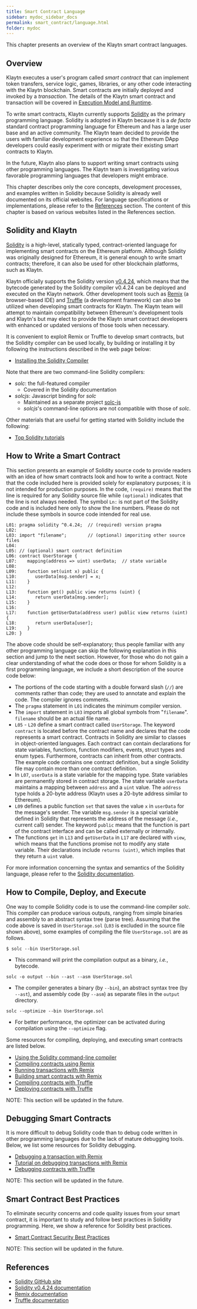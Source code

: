 ```yaml
---
title: Smart Contract Language
sidebar: mydoc_sidebar_docs
permalink: smart_contract/language.html
folder: mydoc
---
```


This chapter presents an overview of the Klaytn smart contract languages.


## Overview

Klaytn executes a user's program called *smart contract* that can implement
token transfers, service logic, games, libraries, or any other code interacting
with the Klaytn blockchain.  Smart contracts are initially deployed and invoked
by a *transaction*.  The details of the Klaytn smart contract and transaction
will be covered in [Execution Model and Runtime](execution_model_and_runtime.html).

To write smart contracts, Klaytn currently supports
[Solidity](https://github.com/ethereum/solidity) as the primary programming
language.  Solidity is adopted in Klaytn because it is a *de facto* standard
contract programming language for Ethereum and has a large user base and an
active community.  The Klaytn team decided to provide the users with familiar
development experience so that the Ethereum DApp developers could easily
experiment with or migrate their existing smart contracts to Klaytn.

In the future, Klaytn also plans to support writing smart contracts using other
programming languages.  The Klaytn team is investigating various favorable
programming languages that developers might embrace.

This chapter describes only the core concepts, development processes, and
examples written in Solidity because Solidity is already well documented on its
official websites.  For language specifications or implementations, please
refer to the [References](#references) section.  The content of this chapter is
based on various websites listed in the References section.


## Solidity and Klaytn

[Solidity](https://github.com/ethereum/solidity) is a high-level, statically
typed, contract-oriented language for implementing smart contracts on the
Ethereum platform.  Although Solidity was originally designed for Ethereum, it
is general enough to write smart contracts; therefore, it can also be used for
other blockchain platforms, such as Klaytn.

Klaytn officially supports the Solidity version
[v0.4.24](https://github.com/ethereum/solidity/releases/tag/v0.4.24), which
means that the bytecode generated by the Solidity compiler v0.4.24 can be
deployed and executed on the Klaytn network.  Other development tools such as
[Remix](https://remix.ethereum.org/) (a browser-based IDE) and
[Truffle](https://github.com/trufflesuite/truffle) (a development framework)
can also be utilized when developing smart contracts for Klaytn.  The Klaytn
team will attempt to maintain compatibility between Ethereum's development
tools and Klaytn's but may elect to provide the Klaytn smart contract developers
with enhanced or updated versions of those tools when necessary.

It is convenient to exploit Remix or Truffle to develop smart contracts, but
the Solidity compiler can be used locally, by building or installing it by
following the instructions described in the web page below:
- [Installing the Solidity Compiler](https://solidity.readthedocs.io/en/v0.4.24/installing-solidity.html)

[//]: # (TODO: show some examples of solc installation)

Note that there are two command-line Solidity compilers:
- *solc*: the full-featured compiler
   - Covered in the Solidity documentation
- *solcjs*: Javascript binding for *solc*
   - Maintained as a separate project [solc-js](https://github.com/ethereum/solc-js)
   - *solcjs*'s command-line options are not compatible with those of *solc*.

Other materials that are useful for getting started with Solidity include the
following:
- [Top Solidity tutorials](https://medium.com/coinmonks/top-solidity-tutorials-4e7adcacced8)

[//]: # (TODO: add more materials)
[//]: # (TODO: check whether the links above are really useful)


## How to Write a Smart Contract

This section presents an example of Solidity source code to provide readers
with an idea of how smart contracts look and how to write a contract.  Note
that the code included here is provided solely for explanatory purposes; it is
not intended for production purposes.  In the code, `(require)` means that the line
is required for any Solidity source file while `(optional)` indicates that the
line is not always needed.   The symbol `Ln:` is not part of the Solidity code
and is included here only to show the line numbers.  Please do not include
these symbols in source code intended for real use.

```solidity
L01: pragma solidity ^0.4.24;  // (required) version pragma
L02:
L03: import "filename";        // (optional) imporiting other source files
L04:
L05: // (optional) smart contract definition
L06: contract UserStorage {
L07:    mapping(address => uint) userData;  // state variable
L08:
L09:    function set(uint x) public {
L10:       userData[msg.sender] = x;
L11:    }
L12:
L13:    function get() public view returns (uint) {
L14:       return userData[msg.sender];
L15:    }
L16:
L17:    function getUserData(address user) public view returns (uint) {
L18:       return userData[user];
L19:    }
L20: }
```

The above code should be self-explanatory; thus people familiar with any other
programming language can skip the following explanation in this section and
jump to the next section.  However, for those who do not gain a clear
understanding of what the code does or those for whom Solidity is a first
programming language, we include a short description of the source code below:

- The portions of the code starting with a double forward slash (`//`) are
  comments rather than code; they are used to annotate and explain the code.
  The compiler ignores comments.
- The `pragma` statement in `L01` indicates the minimum compiler version.
- The `import` statement in `L03` imports all global symbols from "`filename`".
  `filename` should be an actual file name.
- `L05` - `L20` define a smart contract called `UserStorage`.  The keyword
  `contract` is located before the contract name and declares that the code
  represents a smart contract.  Contracts in Solidity are similar to classes in
  object-oriented languages.  Each contract can contain declarations for state
  variables, functions, function modifiers, events, struct types and enum
  types.  Furthermore, contracts can inherit from other contracts.  The example
  code contains one contract definition, but a single Solidity file may contain
  more than one contract definition.
- In `L07`, `userData` is a state variable for the mapping type.  State
  variables are permanently stored in contract storage.  The state variable
  `userData` maintains a mapping between `address` and a `uint` value.  The
  `address` type holds a 20-byte address (Klaytn uses a 20-byte address similar
  to Ethereum).
- `L09` defines a public function `set` that saves the value `x` in `userData`
  for the message's sender.  The variable `msg.sender` is a special variable
  defined in Solidity that represents the address of the message (*i.e.*,
  current call) sender.  The keyword `public` means that the function is part
  of the contract interface and can be called externally or internally.
- The functions `get` in `L13` and `getUserData` in `L17` are declared with
  `view`, which means that the functions promise not to modify any state
  variable.  Their declarations include `returns (uint)`, which implies that
  they return a `uint` value.

For more information concerning the syntax and semantics of the Solidity
language, please refer to the
[Solidity documentation](https://solidity.readthedocs.io/en/v0.4.24/solidity-in-depth.html).


## How to Compile, Deploy, and Execute

One way to compile Solidity code is to use the command-line compiler *solc*.
This compiler can produce various outputs, ranging from simple binaries and
assembly to an abstract syntax tree (parse tree).  Assuming that the code above
is saved in `UserStorage.sol` (`L03` is excluded in the source file shown
above), some examples of compiling the file `UserStorage.sol` are as follows.

```
$ solc --bin UserStorage.sol
```
- This command will print the compilation output as a binary, *i.e.*, bytecode.

```
solc -o output --bin --ast --asm UserStorage.sol
```
- The compiler generates a binary (by `--bin`), an abstract syntax tree (by
  `--ast`), and assembly code (by `--asm`) as separate files in the `output`
  directory.

```
solc --optimize --bin UserStorage.sol
```
- For better performance, the optimizer can be activated during compilation
  using the `--optimize` flag.

Some resources for compiling, deploying, and executing smart contracts are
listed below.

- [Using the Solidity command-line compiler](https://solidity.readthedocs.io/en/v0.4.24/using-the-compiler.html)
- [Compiling contracts using Remix](https://remix.readthedocs.io/en/latest/compile_tab.html)
- [Running transactions with Remix](https://remix.readthedocs.io/en/latest/run_tab.html)
- [Building smart contracts with Remix](https://remix.readthedocs.io/en/latest/workshop_Building_smart_contracts_with_Remix.html)
- [Compiling contracts with Truffle](https://truffleframework.com/docs/truffle/getting-started/compiling-contracts)
- [Deploying contracts with Truffle](https://truffleframework.com/docs/truffle/getting-started/running-migrations)

[//]: # (TODO: enhance this section)
NOTE: This section will be updated in the future.


## Debugging Smart Contracts

It is more difficult to debug Solidity code than to debug code written in other
programming languages due to the lack of mature debugging tools.  Below, we
list some resources for Solidity debugging.

- [Debugging a transaction with Remix](https://remix.readthedocs.io/en/latest/debugger_tab.html)
- [Tutorial on debugging transactions with Remix](https://remix.readthedocs.io/en/latest/tutorial_debug.html)
- [Debugging contracts with Truffle](https://truffleframework.com/docs/truffle/getting-started/debugging-your-contracts)

[//]: # (TODO: describe our debugging tutorials)
NOTE: This section will be updated in the future.


## Smart Contract Best Practices

To eliminate security concerns and code quality issues from your smart
contract, it is important to study and follow best practices in Solidity
programming.  Here, we show a reference for Solidity best practices.
- [Smart Contract Security Best Practices](https://github.com/ConsenSys/smart-contract-best-practices)

[//]: # (TODO: Add examples of best practices and explain them)
NOTE: This section will be updated in the future.


## References

- [Solidity GitHub site](https://github.com/ethereum/solidity)
- [Solidity v0.4.24 documentation](https://solidity.readthedocs.io/en/v0.4.24/index.html)
- [Remix documentation](https://remix.readthedocs.io/en/latest/)
- [Truffle documentation](https://truffleframework.com/docs/truffle/overview)
